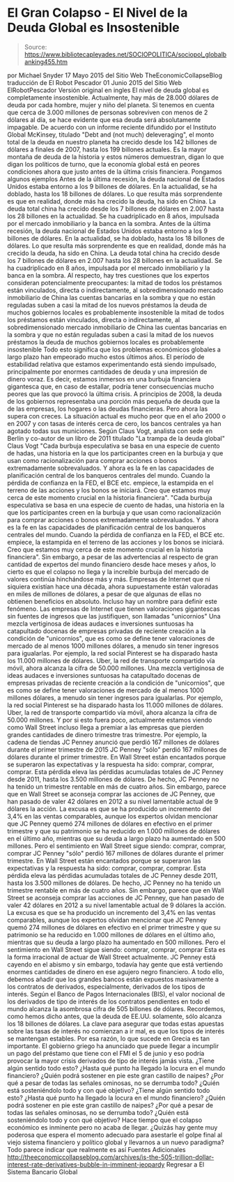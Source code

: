 # El Gran Colapso - El Nivel de la Deuda Global es Insostenible

> Source: https://www.bibliotecapleyades.net/SOCIOPOLITICA/sociopol_globalbanking455.htm

por Michael Snyder
17 Mayo 2015
del Sitio Web TheEconomicCollapseBlog
traducción de El Robot Pescador
01 Junio 2015
del Sitio Web ElRobotPescador
Versión original en ingles
El nivel de deuda global es completamente insostenible. Actualmente, hay más de 28.000 dólares de deuda por cada hombre, mujer y niño del planeta. Si tenemos en cuenta que cerca de 3.000 millones de personas sobreviven con menos de 2 dólares al día, se hace evidente que esa deuda será absolutamente impagable. De acuerdo con un informe reciente difundido por el Instituto Global McKinsey, titulado "Debt and (not much) deleveraging", el monto total de la deuda en nuestro planeta ha crecido desde los 142 billones de dólares a finales de 2007, hasta los 199 billones actuales. Es la mayor montaña de deuda de la historia y estos números demuestran, digan lo que digan los políticos de turno, que la economía global está en peores condiciones ahora que justo antes de la última crisis financiera.
Pongamos algunos ejemplos
Antes de la última recesión, la deuda nacional de Estados Unidos estaba entorno a los 9 billones de dólares. En la actualidad, se ha doblado, hasta los 18 billones de dólares. Lo que resulta más sorprendente es que en realidad, donde más ha crecido la deuda, ha sido en China. La deuda total china ha crecido desde los 7 billones de dólares en 2.007 hasta los 28 billones en la actualidad. Se ha cuadriplicado en 8 años, impulsada por el mercado inmobiliario y la banca en la sombra.
Antes de la última recesión, la deuda nacional de Estados Unidos estaba entorno a los 9 billones de dólares. En la actualidad, se ha doblado, hasta los 18 billones de dólares.
Lo que resulta más sorprendente es que en realidad, donde más ha crecido la deuda, ha sido en China.
La deuda total china ha crecido desde los 7 billones de dólares en 2.007 hasta los 28 billones en la actualidad. Se ha cuadriplicado en 8 años, impulsada por el mercado inmobiliario y la banca en la sombra.
Al respecto, hay tres cuestiones que los expertos consideran potencialmente preocupantes:
la mitad de todos los préstamos están vinculados, directa o indirectamente, al sobredimensionado mercado inmobiliario de China las cuentas bancarias en la sombra y que no están reguladas suben a casi la mitad de los nuevos préstamos la deuda de muchos gobiernos locales es probablemente insostenible
la mitad de todos los préstamos están vinculados, directa o indirectamente, al sobredimensionado mercado inmobiliario de China
las cuentas bancarias en la sombra y que no están reguladas suben a casi la mitad de los nuevos préstamos
la deuda de muchos gobiernos locales es probablemente insostenible
Todo esto significa que los problemas económicos globales a largo plazo han empeorado mucho estos últimos años. El período de estabilidad relativa que estamos experimentando está siendo impulsado, principalmente por enormes cantidades de deuda y una impresión de dinero voraz. Es decir, estamos inmersos en una burbuja financiera gigantesca que, en caso de estallar, podría tener consecuencias mucho peores que las que provocó la última crisis. A principios de 2008, la deuda de los gobiernos representaba una porción más pequeña de deuda que la de las empresas, los hogares o las deudas financieras. Pero ahora las supera con creces. La situación actual es mucho peor que en el año 2000 o en 2007 y con tasas de interés cerca de cero, los bancos centrales ya han agotado todas sus municiones. Según Claus Vogt, analista con sede en Berlín y co-autor de un libro de 2011 titulado "La trampa de la deuda global"
Claus Vogt
"Cada burbuja especulativa se basa en una especie de cuento de hadas, una historia en la que los participantes creen en la burbuja y que usan como racionalización para comprar acciones o bonos extremadamente sobrevaluados. Y ahora es la fe en las capacidades de planificación central de los banqueros centrales del mundo. Cuando la pérdida de confianza en la FED, el BCE etc. empiece, la estampida en el terreno de las acciones y los bonos se iniciará. Creo que estamos muy cerca de este momento crucial en la historia financiera".
"Cada burbuja especulativa se basa en una especie de cuento de hadas, una historia en la que los participantes creen en la burbuja y que usan como racionalización para comprar acciones o bonos extremadamente sobrevaluados.
Y ahora es la fe en las capacidades de planificación central de los banqueros centrales del mundo. Cuando la pérdida de confianza en la FED, el BCE etc. empiece, la estampida en el terreno de las acciones y los bonos se iniciará.
Creo que estamos muy cerca de este momento crucial en la historia financiera".
Sin embargo, a pesar de las advertencias al respecto de gran cantidad de expertos del mundo financiero desde hace meses y años, lo cierto es que el colapso no llega y la increíble burbuja del mercado de valores continúa hinchándose más y más.
Empresas de Internet que ni siquiera existían hace una década, ahora supuestamente están valoradas en miles de millones de dólares, a pesar de que algunas de ellas no obtienen beneficios en absoluto. Incluso hay un nombre para definir este fenómeno.
Las empresas de Internet que tienen valoraciones gigantescas sin fuentes de ingresos que las justifiquen, son llamadas "unicornios"
Una mezcla vertiginosa de ideas audaces e inversiones suntuosas ha catapultado docenas de empresas privadas de reciente creación a la condición de "unicornios", que es como se define tener valoraciones de mercado de al menos 1000 millones dólares, a menudo sin tener ingresos para igualarlas. Por ejemplo, la red social Pinterest se ha disparado hasta los 11.000 millones de dólares. Uber, la red de transporte compartido vía móvil, ahora alcanza la cifra de 50.000 millones.
Una mezcla vertiginosa de ideas audaces e inversiones suntuosas ha catapultado docenas de empresas privadas de reciente creación a la condición de "unicornios", que es como se define tener valoraciones de mercado de al menos 1000 millones dólares, a menudo sin tener ingresos para igualarlas.
Por ejemplo, la red social Pinterest se ha disparado hasta los 11.000 millones de dólares. Uber, la red de transporte compartido vía móvil, ahora alcanza la cifra de 50.000 millones.
Y por si esto fuera poco, actualmente estamos viendo como Wall Street incluso llega a premiar a las empresas que pierden grandes cantidades de dinero trimestre tras trimestre. Por ejemplo, la cadena de tiendas JC Penney anunció que perdió 167 millones de dólares durante el primer trimestre de 2015
JC Penney "sólo" perdió 167 millones de dólares durante el primer trimestre. En Wall Street están encantados porque se superaron las expectativas y la respuesta ha sido: comprar, comprar, comprar. Esta pérdida eleva las pérdidas acumuladas totales de JC Penney desde 2011, hasta los 3.500 millones de dólares. De hecho, JC Penney no ha tenido un trimestre rentable en más de cuatro años. Sin embargo, parece que en Wall Street se aconseja comprar las acciones de JC Penney, que han pasado de valer 42 dólares en 2012 a su nivel lamentable actual de 9 dólares la acción. La excusa es que se ha producido un incremento del 3,4% en las ventas comparables, aunque los expertos olvidan mencionar que JC Penney quemó 274 millones de dólares en efectivo en el primer trimestre y que su patrimonio se ha reducido en 1.000 millones de dólares en el último año, mientras que su deuda a largo plazo ha aumentado en 500 millones. Pero el sentimiento en Wall Street sigue siendo: comprar, comprar, comprar
JC Penney "sólo" perdió 167 millones de dólares durante el primer trimestre. En Wall Street están encantados porque se superaron las expectativas y la respuesta ha sido: comprar, comprar, comprar.
Esta pérdida eleva las pérdidas acumuladas totales de JC Penney desde 2011, hasta los 3.500 millones de dólares. De hecho, JC Penney no ha tenido un trimestre rentable en más de cuatro años. Sin embargo, parece que en Wall Street se aconseja comprar las acciones de JC Penney, que han pasado de valer 42 dólares en 2012 a su nivel lamentable actual de 9 dólares la acción. La excusa es que se ha producido un incremento del 3,4% en las ventas comparables, aunque los expertos olvidan mencionar que JC Penney quemó 274 millones de dólares en efectivo en el primer trimestre y que su patrimonio se ha reducido en 1.000 millones de dólares en el último año, mientras que su deuda a largo plazo ha aumentado en 500 millones. Pero el sentimiento en Wall Street sigue siendo: comprar, comprar, comprar
Esta es la forma irracional de actuar de Wall Street actualmente.
JC Penney está cayendo en el abismo y sin embargo, todavía hay gente que está vertiendo enormes cantidades de dinero en ese agujero negro financiero. A todo ello, debemos añadir que los grandes bancos están expuestos masivamente a los contratos de derivados, especialmente, derivados de los tipos de interés. Según el Banco de Pagos Internacionales (BIS), el valor nocional de los derivados de tipo de interés de los contratos pendientes en todo el mundo alcanza la asombrosa cifra de 505 billones de dólares.
Recordemos, como hemos dicho antes, que la deuda de EE.UU. solamente, sólo alcanza los 18 billones de dólares.
La clave para asegurar que todas estas apuestas sobre las tasas de interés no comienzan a ir mal, es que los tipos de interés se mantengan estables. Por esa razón, lo que sucede en Grecia es tan importante.
El gobierno griego ha anunciado que puede llegar a incumplir un pago del préstamo que tiene con el FMI el 5 de junio y eso podría provocar la mayor crisis derivados de tipo de interés jamás vista.
¿Tiene algún sentido todo esto? ¿Hasta qué punto ha llegado la locura en el mundo financiero? ¿Quién podrá sostener en pie este gran castillo de naipes? ¿Por qué a pesar de todas las señales ominosas, no se derrumba todo? ¿Quién está sosteniéndolo todo y con qué objetivo?
¿Tiene algún sentido todo esto?
¿Hasta qué punto ha llegado la locura en el mundo financiero?
¿Quién podrá sostener en pie este gran castillo de naipes?
¿Por qué a pesar de todas las señales ominosas, no se derrumba todo?
¿Quién está sosteniéndolo todo y con qué objetivo?
Hace tiempo que el colapso económico es inminente pero no acaba de llegar. ¿Quizás hay gente muy poderosa que espera el momento adecuado para asestarle el golpe final al viejo sistema financiero y político global y llevarnos a un nuevo paradigma? Todo parece indicar que realmente es así
Fuentes Adicionales
http://theeconomiccollapseblog.com/archives/is-the-505-trillion-dollar-interest-rate-derivatives-bubble-in-imminent-jeopardy
Regresar a El Sistema Bancario Global
